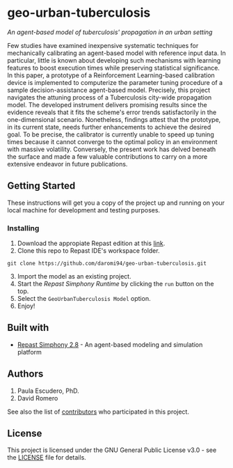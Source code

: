 # geo-urban-tuberculosis

*An agent-based model of tuberculosis' propagation in an urban setting*

Few studies have examined inexpensive systematic techniques for mechanically calibrating an agent-based model with reference input data. In particular, little is known about developing such mechanisms with learning features to boost execution times while preserving statistical significance. In this paper, a prototype of a Reinforcement Learning-based calibration device is implemented to computerize the parameter tuning procedure of a sample decision-assistance agent-based model. Precisely, this project navigates the attuning process of a Tuberculosis city-wide propagation model. The developed instrument delivers promising results since the evidence reveals that it fits the scheme's error trends satisfactorily in the one-dimensional scenario. Nonetheless, findings attest that the prototype, in its current state, needs further enhancements to achieve the desired goal. To be precise, the calibrator is currently unable to speed up tuning times because it cannot converge to the optimal policy in an environment with massive volatility. Conversely, the present work has delved beneath the surface and made a few valuable contributions to carry on a more extensive endeavor in future publications.

## Getting Started

These instructions will get you a copy of the project up and running on your local machine for development and testing purposes.

### Installing

1. Download the appropiate Repast edition at this [link](https://repast.github.io/).
2. Clone this repo to Repast IDE's workspace folder.

```
git clone https://github.com/daromi94/geo-urban-tuberculosis.git
```

3. Import the model as an existing project.
4. Start the *Repast Simphony Runtime* by clicking the ```run``` button on the top.
5. Select the ```GeoUrbanTuberculosis Model``` option.
6. Enjoy!

## Built with

* [Repast Simphony 2.8](https://repast.github.io/) - An agent-based modeling and simulation platform

## Authors

1. Paula Escudero, PhD.
2. David Romero

See also the list of [contributors](https://github.com/dromero1/GeoCampusPandemic/contributors) who participated in this project.

## License

This project is licensed under the GNU General Public License v3.0 - see the [LICENSE](LICENSE) file for details.
